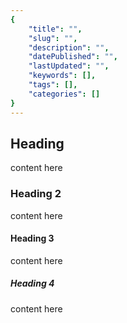 ```yaml
---
{
    "title": "",
    "slug": "",
    "description": "",
    "datePublished": "",
    "lastUpdated": "",
    "keywords": [],
    "tags": [],
    "categories": []
}
---
```


## Heading

content here

### Heading 2

content here

#### Heading 3

content here

##### Heading 4

content here
